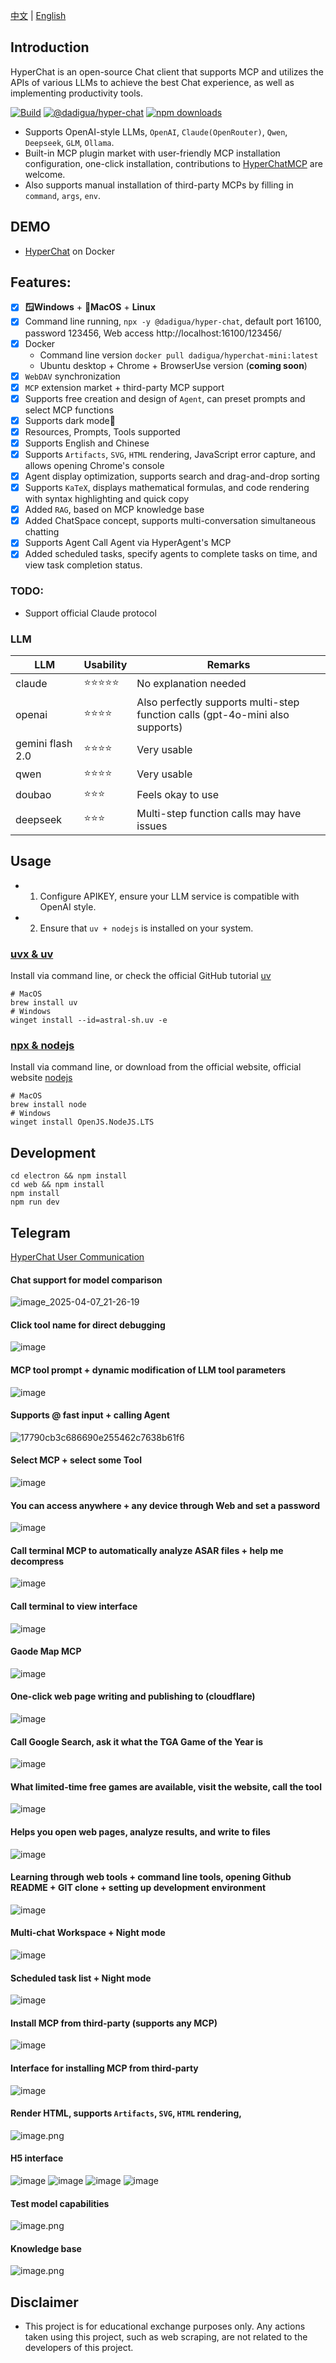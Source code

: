 [中文](README.zh.md) | [English](README.md)


## Introduction

HyperChat is an open-source Chat client that supports MCP and utilizes the APIs of various LLMs to achieve the best Chat experience, as well as implementing productivity tools.

[![Build](https://github.com/BigSweetPotatoStudio/HyperChat/actions/workflows/build.yml/badge.svg)](https://github.com/BigSweetPotatoStudio/HyperChat/actions/workflows/build.yml)
[![@dadigua/hyper-chat](https://img.shields.io/npm/v/%40dadigua%2Fhyper-chat)](https://www.npmjs.com/package/@dadigua/hyper-chat)
[![npm downloads](https://img.shields.io/npm/dm/@dadigua/hyper-chat)](https://npm-stat.com/charts.html?package=@dadigua/hyper-chat)

* Supports OpenAI-style LLMs, `OpenAI`, `Claude(OpenRouter)`, `Qwen`, `Deepseek`, `GLM`, `Ollama`.
* Built-in MCP plugin market with user-friendly MCP installation configuration, one-click installation, contributions to [HyperChatMCP](https://github.com/BigSweetPotatoStudio/HyperChatMCP) are welcome.
* Also supports manual installation of third-party MCPs by filling in `command`, `args`, `env`.

## DEMO

* [HyperChat](https://hyperchat.dadigua.men/123456/) on Docker

## Features:

- [x] **🪟Windows** + **🍏MacOS** + **Linux**
- [x] Command line running, `npx -y @dadigua/hyper-chat`, default port 16100, password 123456, Web access http://localhost:16100/123456/
- [x] Docker 
    * Command line version `docker pull dadigua/hyperchat-mini:latest`
    * Ubuntu desktop + Chrome + BrowserUse version (**coming soon**)
- [x] `WebDAV` synchronization
- [x] `MCP` extension market + third-party MCP support
- [x] Supports free creation and design of `Agent`, can preset prompts and select MCP functions
- [x] Supports dark mode🌙
- [x] Resources, Prompts, Tools supported
- [x] Supports English and Chinese
- [x] Supports `Artifacts`, `SVG`, `HTML` rendering, JavaScript error capture, and allows opening Chrome's console
- [x] Agent display optimization, supports search and drag-and-drop sorting
- [x] Supports `KaTeX`, displays mathematical formulas, and code rendering with syntax highlighting and quick copy
- [x] Added `RAG`, based on MCP knowledge base
- [x] Added ChatSpace concept, supports multi-conversation simultaneous chatting
- [x] Supports Agent Call Agent via HyperAgent's MCP
- [x] Added scheduled tasks, specify agents to complete tasks on time, and view task completion status.

### TODO:

- Support official Claude protocol

### LLM

| LLM      | Usability    | Remarks                         |
| -------- | ------ | -------------------------- |
| claude   | ⭐⭐⭐⭐⭐  | No explanation needed                    |
| openai   | ⭐⭐⭐⭐ | Also perfectly supports multi-step function calls (gpt-4o-mini also supports) |
| gemini flash 2.0   | ⭐⭐⭐⭐ | Very usable |
| qwen       | ⭐⭐⭐⭐    | Very usable                 |
| doubao       | ⭐⭐⭐    | Feels okay to use                   |
| deepseek | ⭐⭐⭐      | Multi-step function calls may have issues       |

## Usage

* 1. Configure APIKEY, ensure your LLM service is compatible with OpenAI style.
* 2. Ensure that `uv + nodejs` is installed on your system.

### [uvx & uv](https://github.com/astral-sh/uv)

Install via command line, or check the official GitHub tutorial [uv](https://github.com/astral-sh/uv)

```
# MacOS
brew install uv
# Windows
winget install --id=astral-sh.uv -e
```
### [npx & nodejs](https://nodejs.org/en)

Install via command line, or download from the official website, official website [nodejs](https://nodejs.org/en)
```
# MacOS
brew install node
# Windows
winget install OpenJS.NodeJS.LTS
```

## Development

```
cd electron && npm install
cd web && npm install
npm install
npm run dev
```

## Telegram

[HyperChat User Communication](https://t.me/dadigua001)

#### Chat support for model comparison
![image_2025-04-07_21-26-19](https://github.com/user-attachments/assets/e8691cd7-0518-4da8-90f2-7dfd8b864a09)

#### Click tool name for direct debugging
![image](https://github.com/user-attachments/assets/4af1b769-de19-4cab-8a90-7f701b9a8d70)

#### MCP tool prompt + dynamic modification of LLM tool parameters
![image](https://github.com/user-attachments/assets/080320e3-37d2-4f5a-ae3d-3517b3d692ad)

#### Supports @ fast input + calling Agent
![17790cb3c686690e255462c7638b61f6](https://github.com/user-attachments/assets/12fd824c-cad7-4dd7-8df3-699c1da8d1cf)

#### Select MCP + select some Tool
![image](https://github.com/user-attachments/assets/9a297608-90be-4960-a4f1-ae627965486b)

#### You can access anywhere + any device through Web and set a password
![image](https://github.com/user-attachments/assets/a9825e5b-da6d-4e0a-852f-177a3f6df992)

#### Call terminal MCP to automatically analyze ASAR files + help me decompress
![image](https://github.com/user-attachments/assets/16c0dba7-ae62-4261-a068-1217b5e9bd3c)

#### Call terminal to view interface
![image](https://github.com/user-attachments/assets/009317f2-d49b-432a-bb46-a15133d12f9f)

#### Gaode Map MCP
![image](https://github.com/user-attachments/assets/549e8fee-085d-4e8a-86a8-184ebe1053e6)

#### One-click web page writing and publishing to (cloudflare)
![image](https://github.com/user-attachments/assets/e869b8ab-a430-4f22-a2db-d4ef8e6f36a4)

#### Call Google Search, ask it what the TGA Game of the Year is
![image](https://github.com/user-attachments/assets/f8f36547-dfcb-423a-8d83-f53234b0d94a)

#### What limited-time free games are available, visit the website, call the tool
![image](https://github.com/user-attachments/assets/6d4c4144-2749-4d03-9824-9ead5c37bc51)

#### Helps you open web pages, analyze results, and write to files
![image](https://github.com/user-attachments/assets/302bda76-dcbf-4a4d-bfb4-39f3a911434b)

#### Learning through web tools + command line tools, opening Github README + GIT clone + setting up development environment
![image](https://github.com/user-attachments/assets/6affd3dd-aa8e-4429-9c70-d456e5376786)

#### Multi-chat Workspace + Night mode
![image](https://github.com/user-attachments/assets/ca9d77d7-d023-431f-8359-6023ab3e338a)

#### Scheduled task list + Night mode
![image](https://github.com/user-attachments/assets/302a767c-bd00-48e4-ac41-5443d98a4708)

#### Install MCP from third-party (supports any MCP) 
![image](https://github.com/user-attachments/assets/173484f1-58b3-4e55-821c-ec6ef6cd0572)

#### Interface for installing MCP from third-party
![image](https://github.com/user-attachments/assets/06b1b2d4-e368-45f2-ac81-b9080838f9f5)

#### Render HTML, supports `Artifacts`, `SVG`, `HTML` rendering,
![image.png](./images/image33.png)

#### H5 interface
![image](https://github.com/user-attachments/assets/e8349fb5-c98e-4fef-a93d-778079a27237)
![image](https://github.com/user-attachments/assets/8a381114-6b26-4af2-90f2-270c0e85e819)
![image](https://github.com/user-attachments/assets/b1487b6b-2cbc-46d8-ab1e-a335417c23ce)
![image](https://github.com/user-attachments/assets/3a51dab9-375b-479b-8c6b-74a1be0dd037)

#### Test model capabilities
![image.png](./images/image48.png)

#### Knowledge base
![image.png](./images/image50.png)

## Disclaimer

* This project is for educational exchange purposes only. Any actions taken using this project, such as web scraping, are not related to the developers of this project.